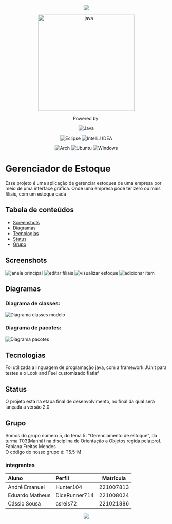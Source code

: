 <p id="header" align="center">
  <img src="https://capsule-render.vercel.app/api?type=waving&color=gradient&height=100"/>
</p>

<p id="main-icon" align="center">
    <img src="recursos/recursos-readme/icone-java.svg" alt="java" width="300">
</p>

<p align="center">
    Powered by:
</p>
<p id="languages" align="center">
    <img src="https://img.shields.io/badge/java-%23ED8B00.svg?style=for-the-badge&logo=openjdk&logoColor=white" alt="Java">
</p>

<p id="ides" align="center">
    <img src="https://img.shields.io/badge/Eclipse-FE7A16.svg?style=for-the-badge&logo=Eclipse&logoColor=white" alt="Eclipse">
    <img src="https://img.shields.io/badge/IntelliJIDEA-000000.svg?style=for-the-badge&logo=intellij-idea&logoColor=white" alt="IntelliJ IDEA">
</p>
<p id="ides" align="center">
    <img src="https://img.shields.io/badge/Arch%20Linux-1793D1?logo=arch-linux&logoColor=fff&style=for-the-badge" alt="Arch">
    <img src="https://img.shields.io/badge/Ubuntu-E95420?style=for-the-badge&logo=ubuntu&logoColor=white" alt="Ubuntu">
    <img src="https://img.shields.io/badge/Windows-0078D6?style=for-the-badge&logo=windows&logoColor=white" alt="Windows">
</p>

# Gerenciador de Estoque

Esse projeto é uma aplicação de gerenciar estoques de uma empresa por meio de uma interface gráfica. Onde uma empresa
pode ter zero ou mais filiais, com um estoque cada

## Tabela de conteúdos

- [Screenshots](#screenshots)
- [Diagramas](#diagramas)
- [Tecnologias](#tecnologias)
- [Status](#status)
- [Grupo](#grupo)

## Screenshots

![janela principal](recursos/recursos-readme/screenshots/principal.png)
![editar filiais](recursos/recursos-readme/screenshots/filial.png)
![visualizar estoque](recursos/recursos-readme/screenshots/estoque.png)
![adicionar item](recursos/recursos-readme/screenshots/editar-item.png)

## Diagramas

### Diagrama de classes:

![Diagrama classes modelo](recursos/diagramas/diagrama-classes-modelo.png)

### Diagrama de pacotes:

![Diagrama pacotes](recursos/diagramas/diagrama-pacotes.png)

## Tecnologias

Foi utilizada a linguagem de programação java, com a framework JUnit para testes
e o Look and Feel customizado flatlaf

## Status

O projeto está na etapa final de desenvolvimento, no final da qual será lançada
a versão 2.0

## Grupo

Somos do grupo número 5, do tema 5: "Gerenciamento de estoque", da turma T03(Manhã)
na disciplina de Orientação a Objetos regida pela prof. Fabiana Freitas Mendes
<br>
O código do nosso grupo é: T5.5-M

### integrantes

| Aluno           | Perfil        | Matrícula |
|:----------------|:--------------|:---------:|
| André Emanuel   | Hunter104     | 221007813 |
| Eduardo Matheus | DiceRunner714 | 221008024 |
| Cássio Sousa    | csreis72      | 221021886 |

<p id="footer" align="center">
  <img src="https://capsule-render.vercel.app/api?type=waving&color=gradient&height=100&section=footer"/>
</p>
